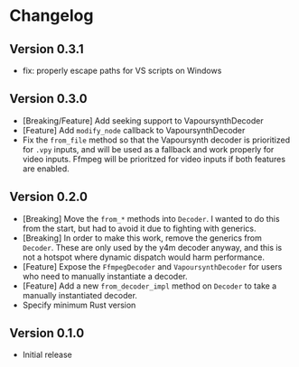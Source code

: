 # Changelog

## Version 0.3.1

- fix: properly escape paths for VS scripts on Windows

## Version 0.3.0

- [Breaking/Feature] Add seeking support to VapoursynthDecoder
- [Feature] Add `modify_node` callback to VapoursynthDecoder
- Fix the `from_file` method so that the Vapoursynth decoder is prioritized for `.vpy` inputs,
  and will be used as a fallback and work properly for video inputs. Ffmpeg will be prioritzed
  for video inputs if both features are enabled.

## Version 0.2.0

- [Breaking] Move the `from_*` methods into `Decoder`. I wanted to do this from the
  start, but had to avoid it due to fighting with generics.
- [Breaking] In order to make this work, remove the generics from `Decoder`. These
  are only used by the y4m decoder anyway, and this is not a hotspot
  where dynamic dispatch would harm performance.
- [Feature] Expose the `FfmpegDecoder` and `VapoursynthDecoder` for users who need
  to manually instantiate a decoder.
- [Feature] Add a new `from_decoder_impl` method on `Decoder` to take a manually
  instantiated decoder.
- Specify minimum Rust version

## Version 0.1.0

- Initial release
